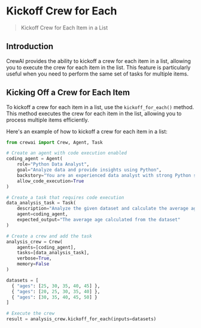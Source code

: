 # Kickoff Crew for Each

> Kickoff Crew for Each Item in a List

## Introduction

CrewAI provides the ability to kickoff a crew for each item in a list, allowing you to execute the crew for each item in the list.
This feature is particularly useful when you need to perform the same set of tasks for multiple items.

## Kicking Off a Crew for Each Item

To kickoff a crew for each item in a list, use the `kickoff_for_each()` method.
This method executes the crew for each item in the list, allowing you to process multiple items efficiently.

Here's an example of how to kickoff a crew for each item in a list:

```python Code
from crewai import Crew, Agent, Task

# Create an agent with code execution enabled
coding_agent = Agent(
    role="Python Data Analyst",
    goal="Analyze data and provide insights using Python",
    backstory="You are an experienced data analyst with strong Python skills.",
    allow_code_execution=True
)

# Create a task that requires code execution
data_analysis_task = Task(
    description="Analyze the given dataset and calculate the average age of participants. Ages: {ages}",
    agent=coding_agent,
    expected_output="The average age calculated from the dataset"
)

# Create a crew and add the task
analysis_crew = Crew(
    agents=[coding_agent],
    tasks=[data_analysis_task],
    verbose=True,
    memory=False
)

datasets = [
  { "ages": [25, 30, 35, 40, 45] },
  { "ages": [20, 25, 30, 35, 40] },
  { "ages": [30, 35, 40, 45, 50] }
]

# Execute the crew
result = analysis_crew.kickoff_for_each(inputs=datasets)
```
